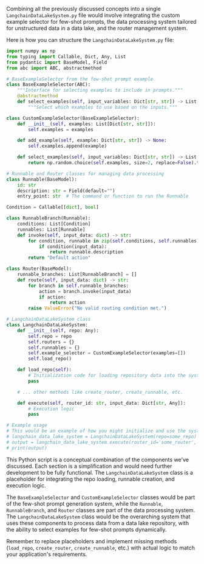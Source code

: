 Combining all the previously discussed concepts into a single `LangchainDataLakeSystem.py` file would involve integrating the custom example selector for few-shot prompts, the data processing system tailored for unstructured data in a data lake, and the router management system. 

Here is how you can structure the `LangchainDataLakeSystem.py` file:

```python
import numpy as np
from typing import Callable, Dict, Any, List
from pydantic import BaseModel, Field
from abc import ABC, abstractmethod

# BaseExampleSelector from the few-shot prompt example
class BaseExampleSelector(ABC):
    """Interface for selecting examples to include in prompts."""
    @abstractmethod
    def select_examples(self, input_variables: Dict[str, str]) -> List[dict]:
        """Select which examples to use based on the inputs."""

class CustomExampleSelector(BaseExampleSelector):
    def __init__(self, examples: List[Dict[str, str]]):
        self.examples = examples

    def add_example(self, example: Dict[str, str]) -> None:
        self.examples.append(example)

    def select_examples(self, input_variables: Dict[str, str]) -> List[dict]:
        return np.random.choice(self.examples, size=2, replace=False).tolist()

# Runnable and Router classes for managing data processing
class Runnable(BaseModel):
    id: str
    description: str = Field(default="")
    entry_point: str  # The command or function to run the Runnable

Condition = Callable[[dict], bool]

class RunnableBranch(Runnable):
    conditions: List[Condition]
    runnables: List[Runnable]
    def invoke(self, input_data: dict) -> str:
        for condition, runnable in zip(self.conditions, self.runnables):
            if condition(input_data):
                return runnable.description
        return "Default action"

class Router(BaseModel):
    runnable_branches: List[RunnableBranch] = []
    def route(self, input_data: dict) -> str:
        for branch in self.runnable_branches:
            action = branch.invoke(input_data)
            if action:
                return action
        raise ValueError("No valid routing condition met.")

# LangchainDataLakeSystem class
class LangchainDataLakeSystem:
    def __init__(self, repo: Any):
        self.repo = repo
        self.routers = {}
        self.runnables = {}
        self.example_selector = CustomExampleSelector(examples=[])
        self.load_repo()

    def load_repo(self):
        # Initialization code for loading repository data into the system
        pass

    # ... other methods like create_router, create_runnable, etc.

    def execute(self, router_id: str, input_data: Dict[str, Any]):
        # Execution logic
        pass

# Example usage
# This would be an example of how you might initialize and use the system
# langchain_data_lake_system = LangchainDataLakeSystem(repo=some_repo)
# output = langchain_data_lake_system.execute(router_id='some_router', input_data={'data_type': 'unstructured_text', 'content': 'Example content.'})
# print(output)
```

This Python script is a conceptual combination of the components we've discussed. Each section is a simplification and would need further development to be fully functional. The `LangchainDataLakeSystem` class is a placeholder for integrating the repo loading, runnable creation, and execution logic. 

The `BaseExampleSelector` and `CustomExampleSelector` classes would be part of the few-shot prompt generation system, while the `Runnable`, `RunnableBranch`, and `Router` classes are part of the data processing system. The `LangchainDataLakeSystem` class would be the overarching system that uses these components to process data from a data lake repository, with the ability to select examples for few-shot prompts dynamically.

Remember to replace placeholders and implement missing methods (`load_repo`, `create_router`, `create_runnable`, etc.) with actual logic to match your application's requirements.